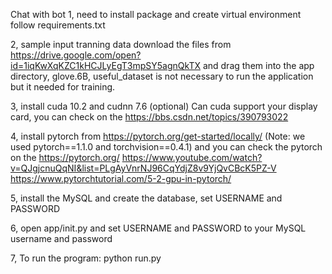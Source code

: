 Chat with bot
1, need to install package and create virtual environment follow requirements.txt
 
2, sample input tranning data download the files from https://drive.google.com/open?id=1iqKwXqKZC1kHCJLyEgT3mpSY5agnQkTX and drag them into the app directory, glove.6B, useful_dataset is not necessary to run the application but it needed for training.

3, install cuda 10.2 and cudnn 7.6 (optional)
   Can cuda support your display card, you can check on the https://bbs.csdn.net/topics/390793022 

4,  install pytorch from https://pytorch.org/get-started/locally/ (Note: we used pytorch==1.1.0 and torchvision==0.4.1)
    and you can check the pytorch on the https://pytorch.org/
    https://www.youtube.com/watch?v=QJgjcnuQqNI&list=PLgAyVnrNJ96CqYdjZ8v9YjQvCBcK5PZ-V  
    https://www.pytorchtutorial.com/5-2-gpu-in-pytorch/
    
5,  install the MySQL and create the database, set USERNAME and PASSWORD
    
6, open app/init.py and set USERNAME and PASSWORD to your MySQL username and password

7, To run the program: python run.py
